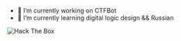 - 🔭 I’m currently working on CTFBot
- 🌱 I’m currently learning digital logic design && Russian

<img src="http://www.hackthebox.eu/badge/image/120937" alt="Hack The Box">
